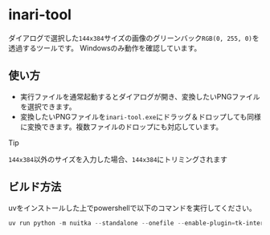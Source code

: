 # inari-tool

ダイアログで選択した`144x384`サイズの画像のグリーンバック`RGB(0, 255, 0)`を透過するツールです。
Windowsのみ動作を確認しています。

## 使い方

- 実行ファイルを通常起動するとダイアログが開き、変換したいPNGファイルを選択できます。
- 変換したいPNGファイルを`inari-tool.exe`にドラッグ＆ドロップしても同様に変換できます。複数ファイルのドロップにも対応しています。

> [!TIP]
> `144x384`以外のサイズを入力した場合、`144x384`にトリミングされます

## ビルド方法

uvをインストールした上でpowershellで以下のコマンドを実行してください。

```powershell
uv run python -m nuitka --standalone --onefile --enable-plugin=tk-inter --windows-console-mode=disable "./src/main.py" -o "inari-tool"
```
